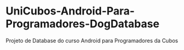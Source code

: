 # UniCubos-Android-Para-Programadores-DogDatabase
Projeto de Database do curso Android para Programadores da Cubos
